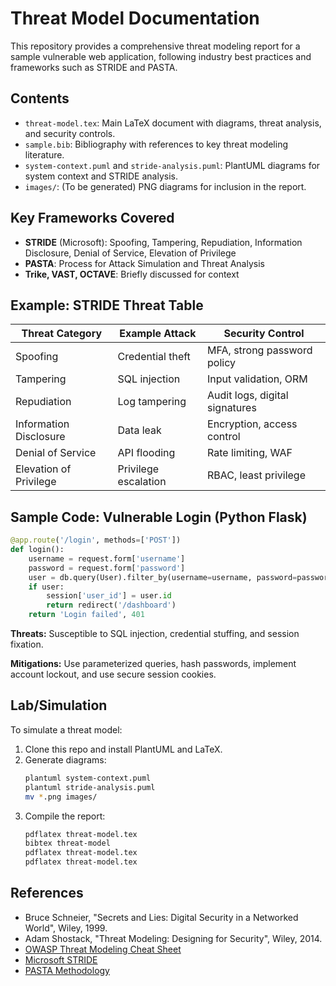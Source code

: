 # Threat Model Documentation

This repository provides a comprehensive threat modeling report for a sample vulnerable web application, following industry best practices and frameworks such as STRIDE and PASTA.

## Contents
- `threat-model.tex`: Main LaTeX document with diagrams, threat analysis, and security controls.
- `sample.bib`: Bibliography with references to key threat modeling literature.
- `system-context.puml` and `stride-analysis.puml`: PlantUML diagrams for system context and STRIDE analysis.
- `images/`: (To be generated) PNG diagrams for inclusion in the report.

## Key Frameworks Covered
- **STRIDE** (Microsoft): Spoofing, Tampering, Repudiation, Information Disclosure, Denial of Service, Elevation of Privilege
- **PASTA**: Process for Attack Simulation and Threat Analysis
- **Trike, VAST, OCTAVE**: Briefly discussed for context

## Example: STRIDE Threat Table

| Threat Category         | Example Attack         | Security Control                |
|------------------------|-----------------------|---------------------------------|
| Spoofing               | Credential theft      | MFA, strong password policy     |
| Tampering              | SQL injection         | Input validation, ORM           |
| Repudiation            | Log tampering         | Audit logs, digital signatures  |
| Information Disclosure | Data leak             | Encryption, access control      |
| Denial of Service      | API flooding          | Rate limiting, WAF              |
| Elevation of Privilege | Privilege escalation  | RBAC, least privilege           |

## Sample Code: Vulnerable Login (Python Flask)

```python
@app.route('/login', methods=['POST'])
def login():
	username = request.form['username']
	password = request.form['password']
	user = db.query(User).filter_by(username=username, password=password).first()
	if user:
		session['user_id'] = user.id
		return redirect('/dashboard')
	return 'Login failed', 401
```

**Threats:** Susceptible to SQL injection, credential stuffing, and session fixation.

**Mitigations:** Use parameterized queries, hash passwords, implement account lockout, and use secure session cookies.

## Lab/Simulation

To simulate a threat model:
1. Clone this repo and install PlantUML and LaTeX.
2. Generate diagrams:
   ```sh
   plantuml system-context.puml
   plantuml stride-analysis.puml
   mv *.png images/
   ```
3. Compile the report:
   ```sh
   pdflatex threat-model.tex
   bibtex threat-model
   pdflatex threat-model.tex
   pdflatex threat-model.tex
   ```

## References
- Bruce Schneier, "Secrets and Lies: Digital Security in a Networked World", Wiley, 1999.
- Adam Shostack, "Threat Modeling: Designing for Security", Wiley, 2014.
- [OWASP Threat Modeling Cheat Sheet](https://cheatsheetseries.owasp.org/cheatsheets/Threat_Modeling_Cheat_Sheet.html)
- [Microsoft STRIDE](https://docs.microsoft.com/en-us/security/engineering/stride-threat-modeling)
- [PASTA Methodology](https://www.securityinnovation.com/blog/pasta-threat-modeling-methodology/)